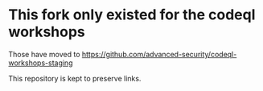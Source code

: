 # This fork only existed for the codeql workshops

Those have moved to https://github.com/advanced-security/codeql-workshops-staging

This repository is kept to preserve links.
